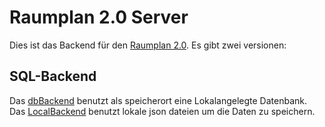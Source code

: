 # Raumplan 2.0 Server

Dies ist das Backend für den [Raumplan 2.0](https://github.com/NilsGke/raumplan2). Es gibt zwei versionen:

## SQL-Backend 

Das [dbBackend](https://github.com/NilsGke/raumplan2Server/blob/master/dbBackend.js) benutzt als speicherort eine Lokalangelegte Datenbank. Das [LocalBackend](https://github.com/NilsGke/raumplan2Server/blob/master/localBackend.js) benutzt lokale json dateien um die Daten zu speichern.


